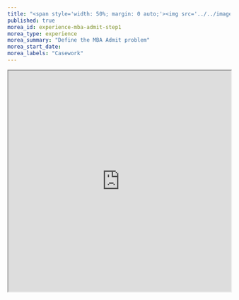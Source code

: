 ```yaml
---
title: "<span style='width: 50%; margin: 0 auto;'><img src='../../images/ProcessStep1.png' height='50px' width='auto'></img></span><span>Step 1: Define the Problem</span>"
published: true
morea_id: experience-mba-admit-step1
morea_type: experience
morea_summary: "Define the MBA Admit problem"
morea_start_date: 
morea_labels: "Casework"
---
```

<iframe style="width: 100%; height: 500px;" src="https://docs.google.com/document/d/1lCGOzq3QLlVEZQgJvXrip4OHFNxDI7qK6ni5mLGobkI/edit?usp=sharing">
